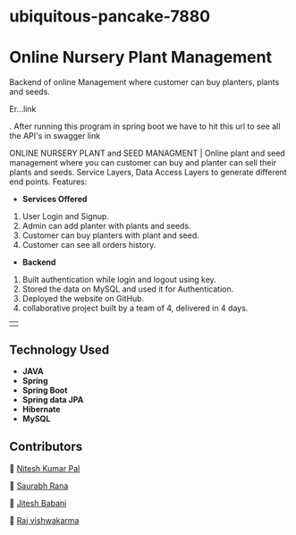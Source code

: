 # ubiquitous-pancake-7880


# Online Nursery Plant Management

Backend of online Management where customer can buy planters, plants and seeds.

Er...link


. After running this program in spring boot we have to hit this url to see all the API's in swagger 
link

ONLINE NURSERY PLANT and SEED MANAGMENT | Online plant and seed management where you can customer can buy and planter can sell their plants and seeds. 
Service Layers, Data Access Layers to generate different end points. Features:

- **Services Offered**
1. User Login and Signup.
2. Admin can add planter with plants and seeds.
3. Customer can buy planters with plant and seed.
4. Customer can see all orders history.

- **Backend**
1. Built authentication while login and logout using key.
2. Stored the data on MySQL and used it for Authentication.
3. Deployed the website on GitHub.
4. collaborative project built by a team of 4, delivered in 4 days.


<table>
<tr>
<td>
<!-- We were a team of 4 from the Masai School. We worked on creating REST API and writing business logic for an E-commerce application. Our project performs fundamental operations of an e-commerce website, where our customer's data is validated, mapped, processed with business logic & persisted in the database. -->
  </td>
</tr>

</table>

## Technology Used

- **JAVA**
- **Spring**
- **Spring Boot**
- **Spring data JPA**
- **Hibernate**
- **MySQL**


## Contributors
👤 [  Nitesh Kumar Pal ](https://github.com/niteshpalcode)


👤 [ Saurabh Rana ](https://github.com/saurabhrana7699)


👤 [ Jitesh Babani ]( https://github.com/letschillwith-JB)


👤 [ Raj vishwakarma  ](https://github.com/RajVishw)

